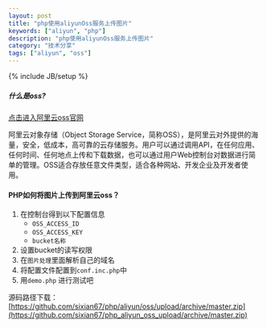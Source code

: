 ```yaml
---
layout: post
title: "php使用aliyunOss服务上传图片"
keywords: ["aliyun", "php"]
description: "php使用aliyunOss服务上传图片"
category: "技术分享"
tags: ["aliyun", "oss"]
---
```


{% include JB/setup %}

##### 什么是oss?

[点击进入阿里云oss官网](http://www.aliyun.com/product/oss/)

阿里云对象存储（Object Storage Service，简称OSS），是阿里云对外提供的海量，安全，低成本，高可靠的云存储服务。用户可以通过调用API，在任何应用、任何时间、任何地点上传和下载数据，也可以通过用户Web控制台对数据进行简单的管理。OSS适合存放任意文件类型，适合各种网站、开发企业及开发者使用。



#### PHP如何将图片上传到阿里云oss？

1. 在控制台得到以下配置信息
   * `OSS_ACCESS_ID` 
   *  `OSS_ACCESS_KEY`
   *  `bucket名称`
2. 设置bucket的读写权限
3. 在`图片处理`里面解析自己的域名
4. 将配置文件配置到`conf.inc.php`中
5. 用`demo.php` 进行测试吧

源码路径下载：[https://github.com/sixian67/php/aliyun/oss/upload/archive/master.zip](https://github.com/sixian67/php_aliyun_oss_upload/archive/master.zip)


